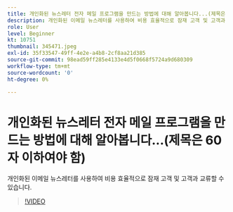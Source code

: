 ```yaml
---
title: 개인화된 뉴스레터 전자 메일 프로그램을 만드는 방법에 대해 알아봅니다...(제목은 60자 이하여야 함)
description: 개인화된 이메일 뉴스레터를 사용하여 비용 효율적으로 잠재 고객 및 고객과 교류할 수 있습니다.
role: User
level: Beginner
kt: 10751
thumbnail: 345471.jpeg
exl-id: 35f33547-49ff-4e2e-a4b8-2cf8aa21d385
source-git-commit: 98ead59ff285e4133e4d5f0668f5724a9d680309
workflow-type: tm+mt
source-wordcount: '0'
ht-degree: 0%

---
```


# 개인화된 뉴스레터 전자 메일 프로그램을 만드는 방법에 대해 알아봅니다...(제목은 60자 이하여야 함)

개인화된 이메일 뉴스레터를 사용하여 비용 효율적으로 잠재 고객 및 고객과 교류할 수 있습니다.

>[!VIDEO](https://video.tv.adobe.com/v/345471/?quality=12&learn=on)

